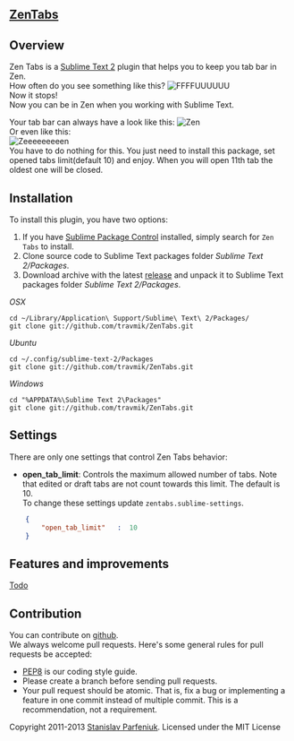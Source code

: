 ## [ZenTabs](https://github.com/travmik/ZenTabs)
## Overview  
Zen Tabs is a [Sublime Text 2](http://www.sublimetext.com/2) plugin that helps you to keep you tab bar in Zen.  
How often do you see something like this?
![FFFFUUUUUU](http://i.piccy.info/i7/ebce930b17a0f05438ef3606d7007628/4-61-545/10514189/FFFFFFFFUUUUUUUUUUUUUUUU.jpg)  
Now it stops!  
Now you can be in Zen when you working with Sublime Text.

Your tab bar can always have a look like this:
![Zen](http://i.piccy.info/i7/60762fe409fce7dea034cd53fcbca77e/4-61-545/46543111/zen.jpg)  
Or even like this:  
![Zeeeeeeeeen](http://i.piccy.info/i7/0391382da44a1fba771f40b4ff12d96d/4-61-545/46596432/zen2.jpg)  
You have to do nothing for this. You just need to install this package, set opened tabs limit(default 10) and enjoy. 
When you will open 11th tab the oldest one will be closed.

## Installation
To install this plugin, you have two options:  
1. If you have [Sublime Package Control](http://wbond.net/sublime_packages/package_control) installed, simply search for `Zen Tabs` to install.  
2. Clone source code to Sublime Text packages folder *Sublime Text 2/Packages*.  
3. Download archive with the latest [release](https://github.com/travmik/ZenTabs/releases) and unpack it to Sublime Text packages folder *Sublime Text 2/Packages*.  

*OSX*
```shell
cd ~/Library/Application\ Support/Sublime\ Text\ 2/Packages/
git clone git://github.com/travmik/ZenTabs.git
```  
*Ubuntu*
```shell
cd ~/.config/sublime-text-2/Packages
git clone git://github.com/travmik/ZenTabs.git
```  
*Windows*
```dos
cd "%APPDATA%\Sublime Text 2\Packages"
git clone git://github.com/travmik/ZenTabs.git
```


## Settings

There are only one settings that control Zen Tabs behavior:  
* __open\_tab_limit__: Controls the maximum allowed number of tabs. 
Note that edited or draft tabs are not count towards this limit. The default is 10.  
To change these settings update `zentabs.sublime-settings`.  

```json
    {
        "open_tab_limit"   :  10
    }  
```

## Features and improvements
[Todo](TODO.todo)

## Contribution
You can contribute on [github](https://github.com/travmik/ZenTabs).    
We always welcome pull requests. Here's some general rules for pull requests be accepted:  
- [PEP8](http://www.python.org/dev/peps/pep-0008/) is our coding style guide.   
- Please create a branch before sending pull requests.   
- Your pull request should be atomic. That is, fix a bug or implementing a feature in one commit instead of multiple commit.    This is a recommendation, not a requirement.   

Copyright 2011-2013 [Stanislav Parfeniuk](http://www.linkedin.com/in/stanislavparfeniuk). Licensed under the MIT License
